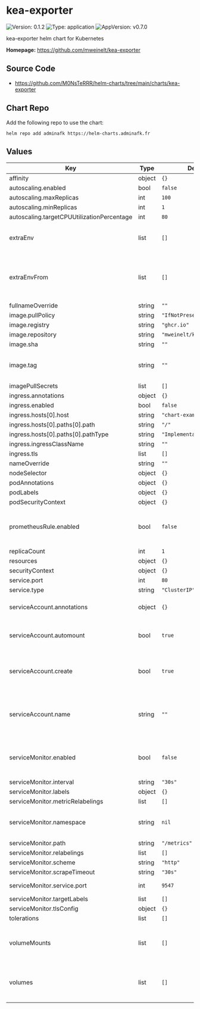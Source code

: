 # kea-exporter

![Version: 0.1.2](https://img.shields.io/badge/Version-0.1.2-informational?style=flat-square) ![Type: application](https://img.shields.io/badge/Type-application-informational?style=flat-square) ![AppVersion: v0.7.0](https://img.shields.io/badge/AppVersion-v0.7.0-informational?style=flat-square)

kea-exporter helm chart for Kubernetes

**Homepage:** <https://github.com/mweinelt/kea-exporter>

## Source Code

* <https://github.com/M0NsTeRRR/helm-charts/tree/main/charts/kea-exporter>

## Chart Repo

Add the following repo to use the chart:

```console
helm repo add adminafk https://helm-charts.adminafk.fr
```

## Values

| Key | Type | Default | Description |
|-----|------|---------|-------------|
| affinity | object | `{}` |  |
| autoscaling.enabled | bool | `false` |  |
| autoscaling.maxReplicas | int | `100` |  |
| autoscaling.minReplicas | int | `1` |  |
| autoscaling.targetCPUUtilizationPercentage | int | `80` |  |
| extraEnv | list | `[]` | Environment variables to add to the kea-exporter pods |
| extraEnvFrom | list | `[]` | Environment variables from secrets or configmaps to add to the kea-exporter pods |
| fullnameOverride | string | `""` |  |
| image.pullPolicy | string | `"IfNotPresent"` |  |
| image.registry | string | `"ghcr.io"` |  |
| image.repository | string | `"mweinelt/kea-exporter"` |  |
| image.sha | string | `""` |  |
| image.tag | string | `""` | Overrides the image tag whose default is the chart appVersion. |
| imagePullSecrets | list | `[]` |  |
| ingress.annotations | object | `{}` |  |
| ingress.enabled | bool | `false` |  |
| ingress.hosts[0].host | string | `"chart-example.local"` |  |
| ingress.hosts[0].paths[0].path | string | `"/"` |  |
| ingress.hosts[0].paths[0].pathType | string | `"ImplementationSpecific"` |  |
| ingress.ingressClassName | string | `""` |  |
| ingress.tls | list | `[]` |  |
| nameOverride | string | `""` |  |
| nodeSelector | object | `{}` |  |
| podAnnotations | object | `{}` |  |
| podLabels | object | `{}` |  |
| podSecurityContext | object | `{}` |  |
| prometheusRule.enabled | bool | `false` | If true, a PrometheusRule CRD is created for a prometheus operator |
| replicaCount | int | `1` |  |
| resources | object | `{}` |  |
| securityContext | object | `{}` |  |
| service.port | int | `80` |  |
| service.type | string | `"ClusterIP"` |  |
| serviceAccount.annotations | object | `{}` | Annotations to add to the service account |
| serviceAccount.automount | bool | `true` | Automatically mount a ServiceAccount's API credentials? |
| serviceAccount.create | bool | `true` | Specifies whether a service account should be created |
| serviceAccount.name | string | `""` | If not set and create is true, a name is generated using the fullname template |
| serviceMonitor.enabled | bool | `false` | If true, a ServiceMonitor CRD is created for a prometheus operator |
| serviceMonitor.interval | string | `"30s"` |  |
| serviceMonitor.labels | object | `{}` |  |
| serviceMonitor.metricRelabelings | list | `[]` |  |
| serviceMonitor.namespace | string | `nil` | If set create the `ServiceMonitor` in an alternate namespace. |
| serviceMonitor.path | string | `"/metrics"` |  |
| serviceMonitor.relabelings | list | `[]` |  |
| serviceMonitor.scheme | string | `"http"` |  |
| serviceMonitor.scrapeTimeout | string | `"30s"` |  |
| serviceMonitor.service.port | int | `9547` | Metrics service port to scrape |
| serviceMonitor.targetLabels | list | `[]` |  |
| serviceMonitor.tlsConfig | object | `{}` |  |
| tolerations | list | `[]` |  |
| volumeMounts | list | `[]` | Additional volumeMounts on the output Deployment definition. |
| volumes | list | `[]` | Additional volumes on the output Deployment definition. |